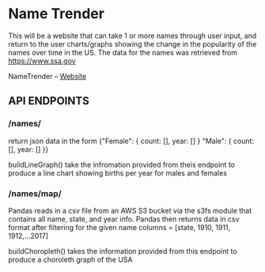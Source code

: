 # Name Trender

This will be a website that can take 1 or more names through user input, and return to the user charts/graphs
showing the change in the popularity of the names over time in the US. The data for the names was retrieved from https://www.ssa.gov

NameTrender – [Website](https://nametrender.herokuapp.com/)

## API ENDPOINTS

### /names/<name>

return json data in the form
{"Female": {
count: [],
year: []
}
"Male": {
count: [],
year: []
}}

buildLineGraph() take the infromation provided from theis endpoint to produce a line chart showing births per year for males and females

### /names/map/<name>
Pandas reads in a csv file from an AWS S3 bucket via the s3fs module that contains all name, state, and year info. Pandas then
returns data in csv format after filtering for the given name
columns = [state, 1910, 1911, 1912,...2017]

buildChoropleth() takes the information provided from this endpoint to produce a choroleth graph of the USA
